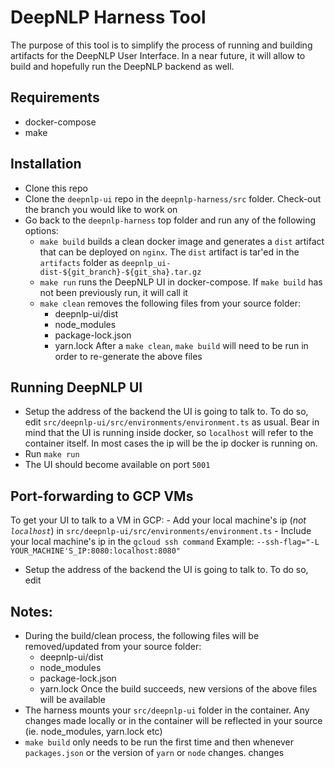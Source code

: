 # DeepNLP Harness Tool

The purpose of this tool is to simplify the process of running and building artifacts for the DeepNLP User Interface. In a near future, it will allow to build and hopefully run the DeepNLP backend as well.


## Requirements
* docker-compose
* make

## Installation
- Clone this repo
- Clone the `deepnlp-ui` repo in the `deepnlp-harness/src` folder. Check-out the branch you would like to work on
- Go back to the `deepnlp-harness` top folder and run any of the following options:
	- `make build` builds a clean docker image and generates a `dist` artifact that can be deployed on `nginx`. The `dist` artifact is tar'ed in the `artifacts` folder as `deepnlp_ui-dist-${git_branch}-${git_sha}.tar.gz`
	- `make run` runs the DeepNLP UI in docker-compose. If `make build` has not been previously run, it will call it
	- `make clean` removes the following files from your source folder:
		- deepnlp-ui/dist
		- node_modules
		- package-lock.json
		- yarn.lock
		After a `make clean`, `make build` will need to be run in order to re-generate the above files

## Running DeepNLP UI
- Setup the address of the backend the UI is going to talk to. To do so, edit `src/deepnlp-ui/src/environments/environment.ts` as usual. Bear in mind that the UI is running inside docker, so `localhost` will refer to the container itself. In most cases the ip will be the ip docker is running on.
- Run `make run` 
- The UI should become available on port `5001`

## Port-forwarding to GCP VMs
To get your UI to talk to a VM in GCP:
	- Add your local machine's ip (*not `localhost`*) in `src/deepnlp-ui/src/environments/environment.ts`
	- Include your local machine's ip in the `gcloud ssh command`
		Example: `--ssh-flag="-L YOUR_MACHINE'S_IP:8080:localhost:8080"`

- Setup the address of the backend the UI is going to talk to. To do so, edit 

## Notes:
- During the build/clean process, the following files will be removed/updated from your source folder:
	- deepnlp-ui/dist
	- node_modules
	- package-lock.json
	- yarn.lock
	Once the build succeeds, new versions of the above files will be available
- The harness mounts your `src/deepnlp-ui` folder in the container. Any changes made locally or in the container will be reflected in your source (ie. node_modules, yarn.lock etc)
- `make build` only needs to be run the first time and then whenever `packages.json` or the version of `yarn` or `node` changes. changes


